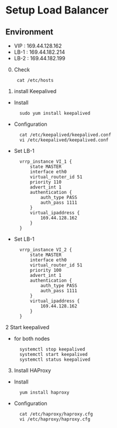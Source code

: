# **Setup Load Balancer**

## **Environment**

- VIP : 169.44.128.162
- LB-1 : 169.44.182.214
- LB-2 : 169.44.182.199


0. Check 

        cat /etc/hosts

1. install Keepalived
- Install

        sudo yum install keepalived

- Configuration

        cat /etc/keepalived/keepalived.conf
        vi /etc/keepalived/keepalived.conf

- Set LB-1

        vrrp_instance VI_1 {
            state MASTER
            interface eth0
            virtual_router_id 51
            priority 110
            advert_int 1
            authentication {
                auth_type PASS
                auth_pass 1111
            }
            virtual_ipaddress {
                169.44.128.162
            }
        }

- Set LB-1

        vrrp_instance VI_2 {
            state MASTER
            interface eth0
            virtual_router_id 51
            priority 100
            advert_int 1
            authentication {
                auth_type PASS
                auth_pass 1111
            }
            virtual_ipaddress {
                169.44.128.162
            }
        }

2 Start keepalived
- for both nodes

        systemctl stop keepalived
        systemctl start keepalived
        systemctl status keepalived


3. Install HAProxy 
- Install

        yum install haproxy
 
- Configuration

        cat /etc/haproxy/haproxy.cfg
        vi /etc/haproxy/haproxy.cfg




 


